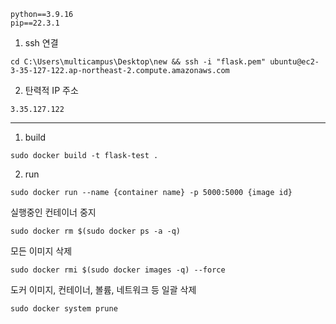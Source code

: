 ```
python==3.9.16
pip==22.3.1
```



1. ssh 연결


```
cd C:\Users\multicampus\Desktop\new && ssh -i "flask.pem" ubuntu@ec2-3-35-127-122.ap-northeast-2.compute.amazonaws.com
```

2. 탄력적 IP 주소

```
3.35.127.122
```



---

1. build

```
sudo docker build -t flask-test .
```

2. run

```
sudo docker run --name {container name} -p 5000:5000 {image id}
```



실행중인 컨테이너 중지

```
sudo docker rm $(sudo docker ps -a -q)
```

모든 이미지 삭제

```
sudo docker rmi $(sudo docker images -q) --force
```





도커 이미지, 컨테이너, 볼륨, 네트워크 등 일괄 삭제

```
sudo docker system prune
```



